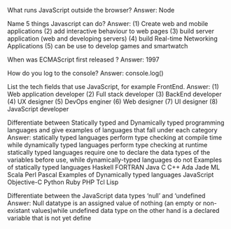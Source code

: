 What runs JavaScript outside the browser?
Answer: Node

Name 5 things Javascript can do?
Answer: (1) Create web and mobile applications 
        (2) add interactive behaviour to web pages
        (3) build server application (web and developing servers)
        (4) build Real-time Networking Applications 
        (5) can be use to develop games and smartwatch

When was ECMAScript first released ?
Answer: 1997

How do you log to the console?
Answer: console.log()

List the tech fields that use JavaScript, for example FrontEnd.
Answer: (1) Web application developer
        (2) Full stack developer
        (3) BackEnd developer
        (4) UX designer
        (5) DevOps enginer
        (6) Web designer
        (7) UI designer
        (8) JavaScript developer

Differentiate between Statically typed and Dynamically typed programming languages and give examples of languages that fall under each category
Answer: statically typed languages perform type checking at compile time while dynamically typed languages perform type checking at runtime
         statically typed languages require one to declare the data types of the variables before  use, while dynamically-typed languages do not
Examples of statically typed languages 
        Haskell
        FORTRAN
        Java
        C
        C++
        Ada
        Jade
        ML
        Scala
        Perl
        Pascal
Examples of Dynamically typed languages 
        JavaScript
        Objective-C
        Python
        Ruby
        PHP
        Tcl
        Lisp

Differentiate between the JavaScript data types ‘null’ and ‘undefined
Answer: Null datatype is an assigned value of nothing (an empty or non-existant values)while undefined data type on the other hand is a declared variable that is not yet define
